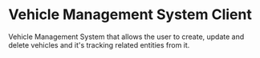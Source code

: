 # Vehicle Management System Client

Vehicle Management System that allows the user to create, update and delete vehicles and it's tracking related entities from it.
